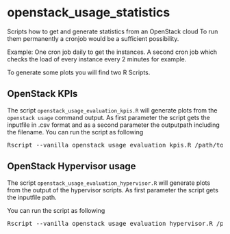 # openstack_usage_statistics
Scripts how to get and generate statistics from an OpenStack cloud
To run them permanently a cronjob would be a sufficient possibility.

Example:
One cron job daily to get the instances.
A second cron job which checks the load of every instance every 2 minutes for example.

To generate some plots you will find two R Scripts.

## OpenStack KPIs
The script `openstack_usage_evaluation_kpis.R` will generate plots from the `openstack usage` command output.
As first parameter the script gets the inputfile in .csv format and as a second parameter the outputpath including the filename.
You can run the script as following
<pre>Rscript --vanilla openstack_usage_evaluation_kpis.R /path/to/input/file.csv /path/to/output/file</pre>

## OpenStack Hypervisor usage
The script `openstack_usage_evaluation_hypervisor.R` will generate plots from the output of the hypervisor scripts.
As first parameter the script gets the inputfile path.

You can run the script as following
<pre>Rscript --vanilla openstack_usage_evaluation_hypervisor.R /path/to/input/file</pre>


